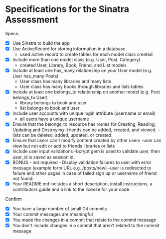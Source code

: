 # Specifications for the Sinatra Assessment

Specs:
- [x] Use Sinatra to build the app
- [X] Use ActiveRecord for storing information in a database
    - used active record to create tables for each model class created
- [x] Include more than one model class (e.g. User, Post, Category) 
    - created User, Library, Book, Friend, and List models
- [x] Include at least one has_many relationship on your User model (e.g. User has_many Posts)
    - User class has many libraries and many lists
    - User class has many books through libraries and lists tables
- [x] Include at least one belongs_to relationship on another model (e.g. Post belongs_to User)
    - library belongs to book and user
    - list belongs to book and user
- [x] Include user accounts with unique login attribute (username or email)
    - all users have a unique username
- [x] Ensure that the belongs_to resource has routes for Creating, Reading, Updating and Destroying
    -friends can be added, created, and viewed.
    -lists can be deleted, added, updated, or created.
- [x] Ensure that users can't modify content created by other users
    -user can view but not edit or add to friends libraries or lists
- [x] Include user input validations
    -bcrypt gem is used to validate user, then user_id is saved as session id.
- [x] BONUS - not required - Display validation failures to user with error message (example form URL e.g. /posts/new)
    -user is redirected to failure and other pages in case of failed sign up or username of friend not found.
- [x] Your README.md includes a short description, install instructions, a contributors guide and a link to the license for your code

Confirm
- [x] You have a large number of small Git commits 
- [x] Your commit messages are meaningful
- [x] You made the changes in a commit that relate to the commit message
- [x] You don't include changes in a commit that aren't related to the commit message
